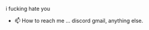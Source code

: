 i fucking hate you
- 📫 How to reach me ...
discord
gmail, anything else.
<!---
NailsToTheRails/NailsToTheRails is a ✨ special ✨ repository because its `README.md` (this file) appears on your GitHub profile.
You can click the Preview link to take a look at your changes.
--->
